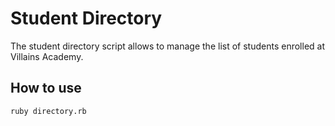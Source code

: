 # Student Directory #

The student directory script allows to manage the list of students enrolled at
Villains Academy.

## How to use ##

```shell
ruby directory.rb
```